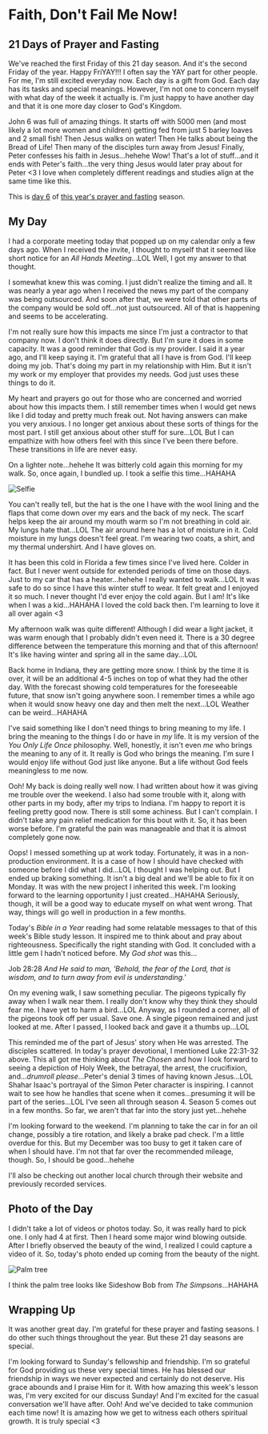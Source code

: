 # Faith, Don't Fail Me Now!

## 21 Days of Prayer and Fasting

We've reached the first Friday of this 21 day season. And it's the second Friday of the year. Happy FriYAY!!! I often say the YAY part for other people. For me, I'm still excited everyday now. Each day is a gift from God. Each day has its tasks and special meanings. However, I'm not one to concern myself with what day of the week it actually is. I'm just happy to have another day and that it is one more day closer to God's Kingdom.

<!--@include: ../../../bible/prayer/journal/2025/01/10_21-days.md{3,13}-->

John 6 was full of amazing things. It starts off with 5000 men (and most likely a lot more women and children) getting fed from just 5 barley loaves and 2 small fish! Then Jesus walks on water! Then He talks about being the Bread of Life! Then many of the disciples turn away from Jesus! Finally, Peter confesses his faith in Jesus...hehehe Wow! That's a lot of stuff...and it ends with Peter's faith...the very thing Jesus would later pray about for Peter <3 I love when completely different readings and studies align at the same time like this.

This is [day 6](/bible/prayer/journal/2025/01/10_21-days) of [this year's prayer and fasting](/bible/prayer/journal/2025/01/21-days) season.

## My Day

I had a corporate meeting today that popped up on my calendar only a few days ago. When I received the invite, I thought to myself that it seemed like short notice for an *All Hands Meeting*...LOL Well, I got my answer to that thought.

I somewhat knew this was coming. I just didn't realize the timing and all. It was nearly a year ago when I received the news my part of the company was being outsourced. And soon after that, we were told that other parts of the company would be sold off...not just outsourced. All of that is happening and seems to be accelerating.

I'm not really sure how this impacts me since I'm just a contractor to that company now. I don't think it does directly. But I'm sure it does in some capacity. It was a good reminder that God is my provider. I said it a year ago, and I'll keep saying it. I'm grateful that all I have is from God. I'll keep doing my job. That's doing my part in my relationship with Him. But it isn't my work or my employer that provides my needs. God just uses these things to do it.

My heart and prayers go out for those who are concerned and worried about how this impacts them. I still remember times when I would get news like I did today and pretty much freak out. Not having answers can make you very anxious. I no longer get anxious about these sorts of things for the most part. I still get anxious about other stuff for sure...LOL But I can empathize with how others feel with this since I've been there before. These transitions in life are never easy.

On a lighter note...hehehe It was bitterly cold again this morning for my walk. So, once again, I bundled up. I took a selfie this time...HAHAHA

![Selfie](./media/IMG_5020.jpeg)

You can't really tell, but the hat is the one I have with the wool lining and the flaps that come down over my ears and the back of my neck. The scarf helps keep the air around my mouth warm so I'm not breathing in cold air. My lungs hate that...LOL The air around here has a lot of moisture in it. Cold moisture in my lungs doesn't feel great. I'm wearing two coats, a shirt, and my thermal undershirt. And I have gloves on.

It has been this cold in Florida a few times since I've lived here. Colder in fact. But I never went outside for extended periods of time on those days. Just to my car that has a heater...hehehe I really wanted to walk...LOL It was safe to do so since I have this winter stuff to wear. It felt great and I enjoyed it so much. I never thought I'd ever enjoy the cold again. But I am! It's like when I was a kid...HAHAHA I loved the cold back then. I'm learning to love it all over again <3

My afternoon walk was quite different! Although I did wear a light jacket, it was warm enough that I probably didn't even need it. There is a 30 degree difference between the temperature this morning and that of this afternoon! It's like having winter and spring all in the same day...LOL

Back home in Indiana, they are getting more snow. I think by the time it is over, it will be an additional 4-5 inches on top of what they had the other day. With the forecast showing cold temperatures for the foreseeable future, that snow isn't going anywhere soon. I remember times a while ago when it would snow heavy one day and then melt the next...LOL Weather can be weird...HAHAHA

I've said something like I don't need things to bring meaning to my life. I bring the meaning to the things I do or have in *my* life. It is my version of the *You Only Life Once* philosophy. Well, honestly, it isn't even *me* who brings the meaning to any of it. It really is God who brings the meaning. I'm sure I would enjoy life without God just like anyone. But a life without God feels meaningless to me now.

Ooh! My back is doing really well now. I had written about how it was giving me trouble over the weekend. I also had some trouble with it, along with other parts in my body, after my trips to Indiana. I'm happy to report it is feeling pretty good now. There is still some achiness. But I can't complain. I didn't take any pain relief medication for this bout with it. So, it has been worse before. I'm grateful the pain was manageable and that it is almost completely gone now.

Oops! I messed something up at work today. Fortunately, it was in a non-production environment. It is a case of how I should have checked with someone before I did what I did...LOL I thought I was helping out. But I ended up braking something. It isn't a big deal and we'll be able to fix it on Monday. It was with the new project I inherited this week. I'm looking forward to the learning opportunity I just created...HAHAHA Seriously, though, it will be a good way to educate myself on what went wrong. That way, things will go well in production in a few months.

Today's *Bible in a Year* reading had some relatable messages to that of this week's Bible study lesson. It inspired me to think about and pray about righteousness. Specifically the right standing with God. It concluded with a little gem I hadn't noticed before. My *God shot* was this...

Job 28:28 *And He said to man, 'Behold, the fear of the Lord, that is wisdom, and to turn away from evil is understanding.'*

On my evening walk, I saw something peculiar. The pigeons typically fly away when I walk near them. I really don't know why they think they should fear me. I have yet to harm a bird...LOL Anyway, as I rounded a corner, all of the pigeons took off per usual. Save one. A single pigeon remained and just looked at me. After I passed, I looked back and gave it a thumbs up...LOL

This reminded me of the part of Jesus' story when He was arrested. The disciples scattered. In today's prayer devotional, I mentioned Luke 22:31-32 above. This all got me thinking about *The Chosen* and how I look forward to seeing a depiction of Holy Week, the betrayal, the arrest, the crucifixion, and...*drumroll please*...Peter's denial 3 times of having known Jesus...LOL Shahar Isaac's portrayal of the Simon Peter character is inspiring. I cannot wait to see how he handles that scene when it comes...presuming it will be part of the series...LOL I've seen all through season 4. Season 5 comes out in a few months. So far, we aren't that far into the story just yet...hehehe

I'm looking forward to the weekend. I'm planning to take the car in for an oil change, possibly a tire rotation, and likely a brake pad check. I'm a little overdue for this. But my December was too busy to get it taken care of when I should have. I'm not that far over the recommended mileage, though. So, I should be good...hehehe

I'll also be checking out another local church through their website and previously recorded services.

## Photo of the Day

I didn't take a lot of videos or photos today. So, it was really hard to pick one. I only had 4 at first. Then I heard some major wind blowing outside. After I briefly observed the beauty of the wind, I realized I could capture a video of it. So, today's photo ended up coming from the beauty of the night.

![Palm tree](./media/IMG_5035.jpeg)

I think the palm tree looks like Sideshow Bob from *The Simpsons*...HAHAHA

## Wrapping Up

It was another great day. I'm grateful for these prayer and fasting seasons. I do other such things throughout the year. But these 21 day seasons are special.

I'm looking forward to Sunday's fellowship and friendship. I'm so grateful for God providing us these very special times. He has blessed our friendship in ways we never expected and certainly do not deserve. His grace abounds and I praise Him for it. With how amazing this week's lesson was, I'm very excited for our discuss Sunday! And I'm excited for the casual conversation we'll have after. Ooh! And we've decided to take communion each time now! It is amazing how we get to witness each others spiritual growth. It is truly special <3
